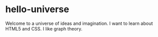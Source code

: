 # hello-universe
Welcome to a universe of ideas and imagination.
I want to learn about HTML5 and CSS. I like graph theory.
